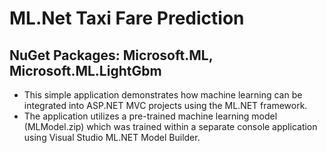 # ML.Net Taxi Fare Prediction

## NuGet Packages: Microsoft.ML, Microsoft.ML.LightGbm


* This simple application demonstrates how machine learning can be integrated into ASP.NET MVC projects using the ML.NET framework. 
* The application utilizes a pre-trained machine learning model (MLModel.zip) which was trained within a separate console application using Visual Studio ML.NET Model Builder.

